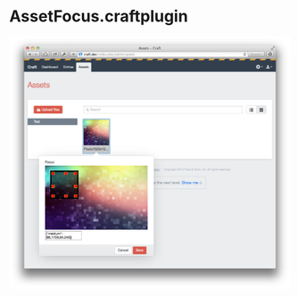 AssetFocus.craftplugin
======================

![screenshot](https://raw.githubusercontent.com/markhuot/assetfocus.craftplugin/master/screenshot.png)